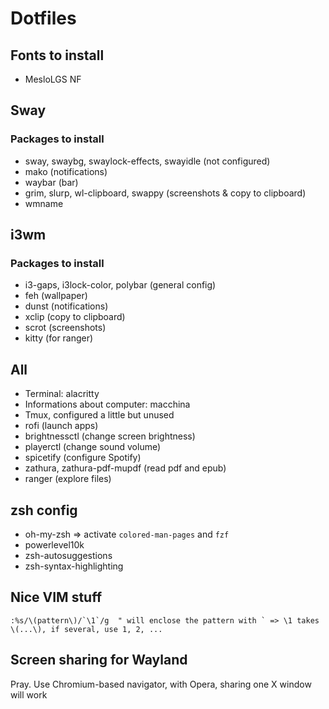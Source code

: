 # Dotfiles

## Fonts to install
* MesloLGS NF

## Sway
### Packages to install
* sway, swaybg, swaylock-effects, swayidle (not configured)
* mako (notifications)
* waybar (bar)
* grim, slurp, wl-clipboard, swappy (screenshots & copy to clipboard)
* wmname

## i3wm
### Packages to install
* i3-gaps, i3lock-color, polybar (general config)
* feh (wallpaper)
* dunst (notifications)
* xclip (copy to clipboard)
* scrot (screenshots)
* kitty (for ranger)

## All
* Terminal: alacritty
* Informations about computer: macchina
* Tmux, configured a little but unused
* rofi (launch apps)
* brightnessctl (change screen brightness)
* playerctl (change sound volume)
* spicetify (configure Spotify)
* zathura, zathura-pdf-mupdf (read pdf and epub)
* ranger (explore files)

## zsh config
* oh-my-zsh => activate `colored-man-pages` and `fzf`
* powerlevel10k
* zsh-autosuggestions
* zsh-syntax-highlighting

## Nice VIM stuff
```
:%s/\(pattern\)/`\1`/g  " will enclose the pattern with ` => \1 takes \(...\), if several, use 1, 2, ...
```

## Screen sharing for Wayland
Pray. Use Chromium-based navigator, with Opera, sharing one X window will work
